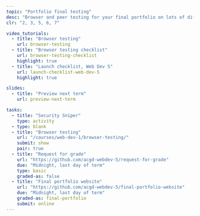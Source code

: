 ```yaml
---
topic: "Portfolio final testing"
desc: "Browser and peer testing for your final portfolio on lots of different devices and in lots of situations."
clr: "2, 3, 5, 6, 7"

video_tutorials:
  - title: "Browser testing"
    url: browser-testing
  - title: "Browser testing checklist"
    url: browser-testing-checklist
    highlight: true
  - title: "Launch checklist, Web Dev 5"
    url: launch-checklist-web-dev-5
    highlight: true

slides:
  - title: "Preview next term"
    url: preview-next-term

tasks:
  - title: "Security Sniper"
    type: activity
  - type: blank
  - title: "Browser testing"
    url: "/courses/web-dev-1/browser-testing/"
    submit: show
    pair: true
  - title: "Request for grade"
    url: "https://github.com/acgd-webdev-5/request-for-grade"
    due: "Midnight, last day of term"
    type: basic
    graded-as: false
  - title: "Final portfolio website"
    url: "https://github.com/acgd-webdev-5/final-portfolio-website"
    due: "Midnight, last day of term"
    graded-as: final-portfolio
    submit: online
---
```

